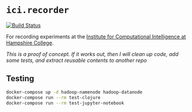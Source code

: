 # `ici.recorder`

[![Build Status](https://travis-ci.org/saulshanabrook/ici.recorder.svg?branch=master)](https://travis-ci.org/saulshanabrook/ici.recorder)


For recording experiments at the [Institute for Computational Intelligence
at Hampshire College](http://faculty.hampshire.edu/lspector/ici.html).

*This is a proof of concept. If it works out, then I will clean up code, add some tests, and extract reusable contents to another repo*


## Testing
```bash
docker-compose up -d hadoop-namenode hadoop-datanode
docker-compose run --rm test-clojure
docker-compose run --rm test-jupyter-notebook
```

